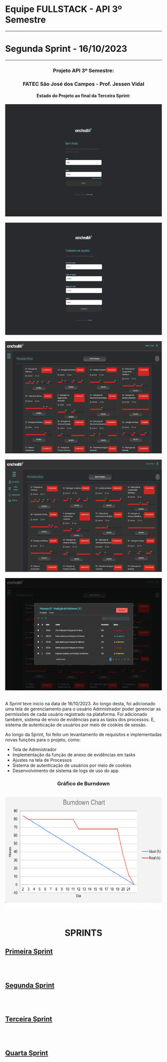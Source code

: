 
Equipe FULLSTACK - API 3º Semestre
==================================
**********************************
  Segunda Sprint - 16/10/2023
  ============================
  ****************************
###  <div align="center"> Projeto API 3º Semestre: </div>
  ### <div align="center"> FATEC São José dos Campos - Prof. Jessen Vidal </div>



  #### <div align="center"> Estado do Projeto ao final da Terceira Sprint: </div>
  
  <div align="center"> <img src="/readme/login.png "width="640" height="360"> </div>
  <br>
  <div align="center"> <img src="/readme/cadastro.png "width="640" height="360"> </div>
  <br>
  <div align="center"> <img src="/readme/processos.png "width="640" height="360"> </div>
  <br>
  <div align="center"> <img src="/readme/processos_abas.png "width="640" height="360"> </div>
  <br>
  <div align="center"> <img src="/readme/processos_modais.png "width="640" height="360"> </div>
  <br>
  
  

 
 
A Sprint teve inicio na data de 16/10/2023. Ao longo desta, foi adicionado uma tela de gerenciamento para o usuário Admnistrador poder gerenciar as permissões de cada usuário registrado na plataforma. Foi adicionado também, sistema de envio de evidências para as tasks dos processos. E, sistema de autenticação de usuários por meio de cookies de sessão.





Ao longo da Sprint, foi feito um levantamento de requisitos e implementadas novas funções para o projeto, como:


- Tela de Admnistrador
- Implementação da função de anexo de evidências em tasks
- Ajustes na tela de Processos
- Sistema de autenticação de usuários por meio de cookies
- Desenvolvimento de sistema de logs de uso do app
  

### <p align = "center">Gráfico de Burndown


 <br>
  <div align="center"> <img src="/readme/PrintBurndown.png "width="640" height="360"> </div>
  <br>
  
  
  # <p align="center">SPRINTS

  ## <a href="https://github.com/Equipe-FULLSTACK/API-3/tree/Sprint1">Primeira Sprint</a>
  ## <br>
  ## <a href="">Segunda Sprint</a>
  ## <br>
  ## <a href="">Terceira Sprint</a>
  ## <br>
  ## <a href="">Quarta Sprint</a>
